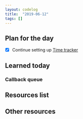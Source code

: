 ```yaml
---
layout: codelog
title:  "2019-06-12"
tags: []
---
```


## Plan for the day

- [x] Continue setting up [Time tracker](https://github.com/msieroslawska/time-tracker)

## Learned today

### Callback queue

## Resources list

## Other resources
